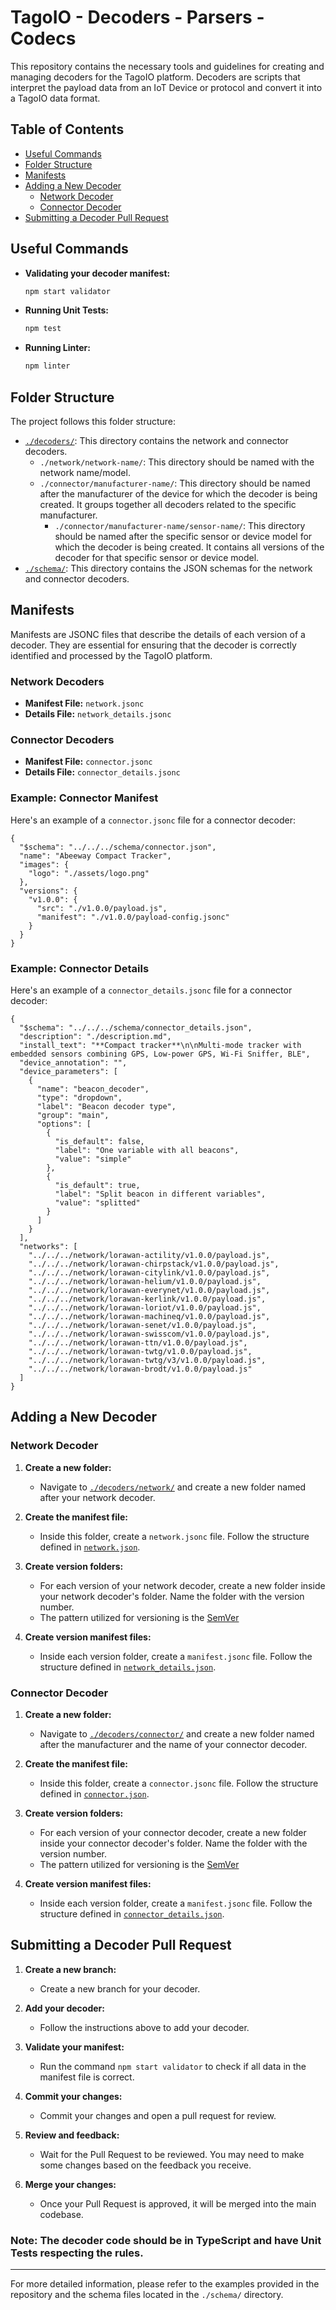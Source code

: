 # TagoIO - Decoders - Parsers - Codecs

This repository contains the necessary tools and guidelines for creating and managing decoders for the TagoIO platform. Decoders are scripts that interpret the payload data from an IoT Device or protocol and convert it into a TagoIO data format.

## Table of Contents

- [Useful Commands](#useful-commands)
- [Folder Structure](#folder-structure)
- [Manifests](#manifests)
- [Adding a New Decoder](#adding-a-new-decoder)
  - [Network Decoder](#network-decoder)
  - [Connector Decoder](#connector-decoder)
- [Submitting a Decoder Pull Request](#submitting-a-decoder-pull-request)

## Useful Commands

- **Validating your decoder manifest:**
  ```bash
  npm start validator
  ```

- **Running Unit Tests:**
  ```bash
  npm test
  ```

- **Running Linter:**
  ```bash
  npm linter
  ```

## Folder Structure

The project follows this folder structure:

- [`./decoders/`](./decoders/): This directory contains the network and connector decoders.
  - `./network/network-name/`: This directory should be named with the network name/model.
  - `./connector/manufacturer-name/`: This directory should be named after the manufacturer of the device for which the decoder is being created. It groups together all decoders related to the specific manufacturer.
    - `./connector/manufacturer-name/sensor-name/`: This directory should be named after the specific sensor or device model for which the decoder is being created. It contains all versions of the decoder for that specific sensor or device model.
- [`./schema/`](./schema/): This directory contains the JSON schemas for the network and connector decoders.

## Manifests

Manifests are JSONC files that describe the details of each version of a decoder. They are essential for ensuring that the decoder is correctly identified and processed by the TagoIO platform.

### Network Decoders

- **Manifest File:** `network.jsonc`
- **Details File:** `network_details.jsonc`

### Connector Decoders

- **Manifest File:** `connector.jsonc`
- **Details File:** `connector_details.jsonc`

### Example: Connector Manifest

Here's an example of a `connector.jsonc` file for a connector decoder:

```jsonc
{
  "$schema": "../../../schema/connector.json",
  "name": "Abeeway Compact Tracker",
  "images": {
    "logo": "./assets/logo.png"
  },
  "versions": {
    "v1.0.0": {
      "src": "./v1.0.0/payload.js",
      "manifest": "./v1.0.0/payload-config.jsonc"
    }
  }
}
```

### Example: Connector Details

Here's an example of a `connector_details.jsonc` file for a connector decoder:

```jsonc
{
  "$schema": "../../../schema/connector_details.json",
  "description": "./description.md",
  "install_text": "**Compact tracker**\n\nMulti-mode tracker with embedded sensors combining GPS, Low-power GPS, Wi-Fi Sniffer, BLE",
  "device_annotation": "",
  "device_parameters": [
    {
      "name": "beacon_decoder",
      "type": "dropdown",
      "label": "Beacon decoder type",
      "group": "main",
      "options": [
        {
          "is_default": false,
          "label": "One variable with all beacons",
          "value": "simple"
        },
        {
          "is_default": true,
          "label": "Split beacon in different variables",
          "value": "splitted"
        }
      ]
    }
  ],
  "networks": [
    "../../../network/lorawan-actility/v1.0.0/payload.js",
    "../../../network/lorawan-chirpstack/v1.0.0/payload.js",
    "../../../network/lorawan-citylink/v1.0.0/payload.js",
    "../../../network/lorawan-helium/v1.0.0/payload.js",
    "../../../network/lorawan-everynet/v1.0.0/payload.js",
    "../../../network/lorawan-kerlink/v1.0.0/payload.js",
    "../../../network/lorawan-loriot/v1.0.0/payload.js",
    "../../../network/lorawan-machineq/v1.0.0/payload.js",
    "../../../network/lorawan-senet/v1.0.0/payload.js",
    "../../../network/lorawan-swisscom/v1.0.0/payload.js",
    "../../../network/lorawan-ttn/v1.0.0/payload.js",
    "../../../network/lorawan-twtg/v1.0.0/payload.js",
    "../../../network/lorawan-twtg/v3/v1.0.0/payload.js",
    "../../../network/lorawan-brodt/v1.0.0/payload.js"
  ]
}
```

## Adding a New Decoder

### Network Decoder

1. **Create a new folder:**
   - Navigate to [`./decoders/network/`](./decoders/network/) and create a new folder named after your network decoder.

2. **Create the manifest file:**
   - Inside this folder, create a `network.jsonc` file. Follow the structure defined in [`network.json`](./schema/network.json).

3. **Create version folders:**
   - For each version of your network decoder, create a new folder inside your network decoder's folder. Name the folder with the version number.
   - The pattern utilized for versioning is the [SemVer](https://semver.org/)

4. **Create version manifest files:**
   - Inside each version folder, create a `manifest.jsonc` file. Follow the structure defined in [`network_details.json`](./schema/network_details.json).

### Connector Decoder

1. **Create a new folder:**
   - Navigate to [`./decoders/connector/`](./decoders/connector/) and create a new folder named after the manufacturer and the name of your connector decoder.

2. **Create the manifest file:**
   - Inside this folder, create a `connector.jsonc` file. Follow the structure defined in [`connector.json`](./schema/connector.json).

3. **Create version folders:**
   - For each version of your connector decoder, create a new folder inside your connector decoder's folder. Name the folder with the version number.
   - The pattern utilized for versioning is the [SemVer](https://semver.org/)

4. **Create version manifest files:**
   - Inside each version folder, create a `manifest.jsonc` file. Follow the structure defined in [`connector_details.json`](./schema/connector_details.json).

## Submitting a Decoder Pull Request

1. **Create a new branch:**
   - Create a new branch for your decoder.

2. **Add your decoder:**
   - Follow the instructions above to add your decoder.

3. **Validate your manifest:**
   - Run the command `npm start validator` to check if all data in the manifest file is correct.

4. **Commit your changes:**
   - Commit your changes and open a pull request for review.

5. **Review and feedback:**
   - Wait for the Pull Request to be reviewed. You may need to make some changes based on the feedback you receive.

6. **Merge your changes:**
   - Once your Pull Request is approved, it will be merged into the main codebase.

### Note: The decoder code should be in TypeScript and have Unit Tests respecting the rules.

---

For more detailed information, please refer to the examples provided in the repository and the schema files located in the `./schema/` directory.
